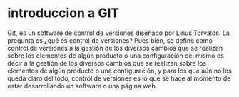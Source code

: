 # introduccion a GIT

Git, es un software de control de versiones diseñado por Linus Torvalds. La pregunta es ¿qué es control de versiones? Pues bien, se define como control de versiones a la gestión de los diversos cambios que se realizan sobre los elementos de algún producto o una configuración del mismo es decir a la gestión de los diversos cambios que se realizan sobre los elementos de algún producto o una configuración, y para los que aún no les queda claro del todo, control de versiones es lo que se hace al momento de estar desarrollando un software o una página web.
